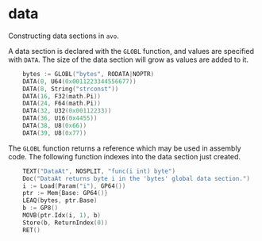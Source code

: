 # data

Constructing data sections in `avo`.

A data section is declared with the `GLOBL` function, and values are specified with `DATA`. The size of the data section will grow as values are added to it.

[embedmd]:# (asm.go go /.*GLOBL\(/ /^$/)
```go
	bytes := GLOBL("bytes", RODATA|NOPTR)
	DATA(0, U64(0x0011223344556677))
	DATA(8, String("strconst"))
	DATA(16, F32(math.Pi))
	DATA(24, F64(math.Pi))
	DATA(32, U32(0x00112233))
	DATA(36, U16(0x4455))
	DATA(38, U8(0x66))
	DATA(39, U8(0x77))
```

The `GLOBL` function returns a reference which may be used in assembly code. The following function indexes into the data section just created.

[embedmd]:# (asm.go go /.*TEXT.*DataAt/ /RET.*/)
```go
	TEXT("DataAt", NOSPLIT, "func(i int) byte")
	Doc("DataAt returns byte i in the 'bytes' global data section.")
	i := Load(Param("i"), GP64())
	ptr := Mem{Base: GP64()}
	LEAQ(bytes, ptr.Base)
	b := GP8()
	MOVB(ptr.Idx(i, 1), b)
	Store(b, ReturnIndex(0))
	RET()
```
